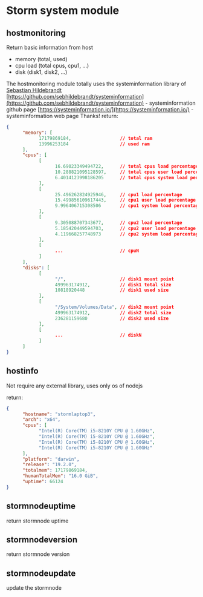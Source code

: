 # Storm system module
## hostmonitoring
Return basic information from host
* memory (total, used)
* cpu load (total cpus, cpu1, ...)
* disk (disk1, disk2, ...)

The hostmonitoring module totally uses the systeminformation library of [Sebastian Hildebrandt](https://github.com/sebhildebrandt)
[https://github.com/sebhildebrandt/systeminformation](https://github.com/sebhildebrandt/systeminformation) - systeminformation github page
[https://systeminformation.io/](https://systeminformation.io/) - systeminformation web page
Thanks!
return:
```json
{
      "memory": [
            17179869184,                  // total ram
            13996253184                   // used ram
      ],
      "cpus": [
            [
                  16.69023349494722,      // total cpus load percentage
                  10.288821095128597,     // total cpus user load percentage
                  6.4014123998186205      // total cpus system load percentage
            ],
            [
                  25.496262824925946,     // cpu1 load percentage
                  15.499856109617443,     // cpu1 user load percentage
                  9.996406715308506       // cpu1 system load percentage
            ],
            [
                  9.305088707343677,      // cpu2 load percentage
                  5.185420449594703,      // cpu2 user load percentage
                  4.119668257748973       // cpu2 system load percentage
            ],
            [
                  ...                     // cpuN
            ]
      ],
      "disks": [
            [
                  "/",                    // disk1 mount point
                  499963174912,           // disk1 total size
                  10818920448             // disk1 used size
            ],
            [
                  "/System/Volumes/Data", // disk2 mount point
                  499963174912,           // disk2 total size
                  236281159680            // disk2 used size
            ],
            [
                  ...                     // diskN
            ]
      ]
}

```


## hostinfo
Not require any external library, uses only os of nodejs

return:
```json
{
      "hostname": "stormlaptop3",
      "arch": "x64",
      "cpus": [
            "Intel(R) Core(TM) i5-8210Y CPU @ 1.60GHz",
            "Intel(R) Core(TM) i5-8210Y CPU @ 1.60GHz",
            "Intel(R) Core(TM) i5-8210Y CPU @ 1.60GHz",
            "Intel(R) Core(TM) i5-8210Y CPU @ 1.60GHz"
      ],
      "platform": "darwin",
      "release": "19.2.0",
      "totalmem": 17179869184,
      "humanTotalMem": "16.0 GiB",
      "uptime": 66124
}
```

## stormnodeuptime
return stormnode uptime

## stormnodeversion
return stormnode version

## stormnodeupdate
update the stormnode
